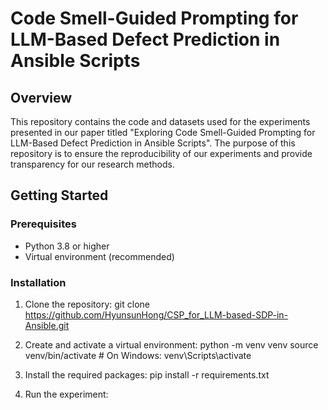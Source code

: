 # Code Smell-Guided Prompting for LLM-Based Defect Prediction in Ansible Scripts

## Overview
This repository contains the code and datasets used for the experiments presented in our paper titled "Exploring Code Smell-Guided Prompting for LLM-Based Defect Prediction in Ansible Scripts". The purpose of this repository is to ensure the reproducibility of our experiments and provide transparency for our research methods.

## Getting Started

### Prerequisites
- Python 3.8 or higher
- Virtual environment (recommended)

### Installation
1. Clone the repository:
git clone https://github.com/HyunsunHong/CSP_for_LLM-based-SDP-in-Ansible.git

2. Create and activate a virtual environment:
python -m venv venv
source venv/bin/activate # On Windows: venv\Scripts\activate

3. Install the required packages:
pip install -r requirements.txt

4. Run the experiment:
